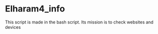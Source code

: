 # Elharam4_info
This script is made in the bash script. Its mission is to check websites and devices
